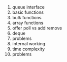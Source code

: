 1. queue interface
2. basic functions
3. bulk functions
4. array functions
5. offer poll vs add remove
6. deque
7. problems
8. internal working
9. time complexity 
10. problems
